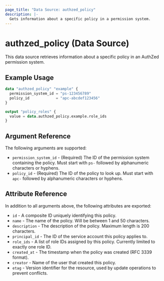 ```yaml
---
page_title: "Data Source: authzed_policy"
description: |-
  Gets information about a specific policy in a permission system.
---
```


# authzed_policy (Data Source)

This data source retrieves information about a specific policy in an AuthZed permission system.

## Example Usage

```terraform
data "authzed_policy" "example" {
  permission_system_id = "ps-123456789"
  policy_id            = "apc-abcdef123456"
}

output "policy_roles" {
  value = data.authzed_policy.example.role_ids
}
```

## Argument Reference

The following arguments are supported:

* `permission_system_id` - (Required) The ID of the permission system containing the policy. Must start with `ps-` followed by alphanumeric characters or hyphens.
* `policy_id` - (Required) The ID of the policy to look up. Must start with `apc-` followed by alphanumeric characters or hyphens.

## Attribute Reference

In addition to all arguments above, the following attributes are exported:

* `id` - A composite ID uniquely identifying this policy.
* `name` - The name of the policy. Will be between 1 and 50 characters.
* `description` - The description of the policy. Maximum length is 200 characters.
* `principal_id` - The ID of the service account this policy applies to.
* `role_ids` - A list of role IDs assigned by this policy. Currently limited to exactly one role ID.
* `created_at` - The timestamp when the policy was created (RFC 3339 format).
* `creator` - Name of the user that created this policy.
* `etag` - Version identifier for the resource, used by update operations to prevent conflicts. 
